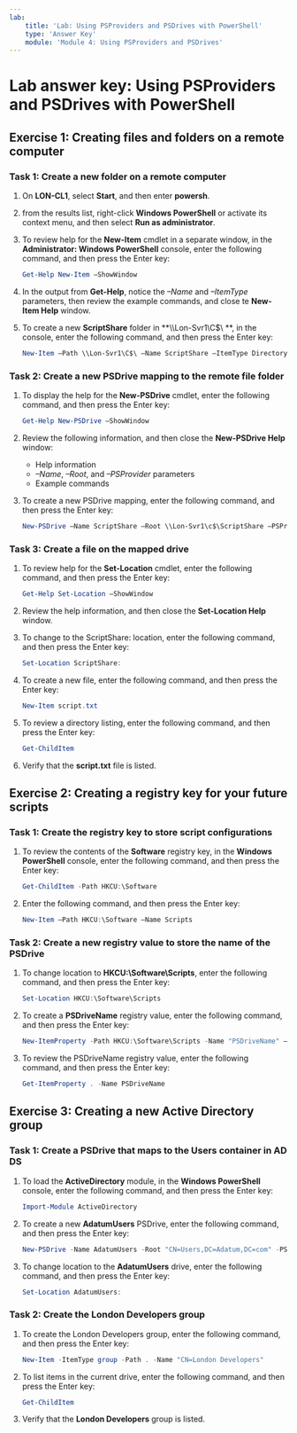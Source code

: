 ```yaml
---
lab:
    title: 'Lab: Using PSProviders and PSDrives with PowerShell'
    type: 'Answer Key'
    module: 'Module 4: Using PSProviders and PSDrives'
---
```


# Lab answer key: Using PSProviders and PSDrives with PowerShell

## Exercise 1: Creating files and folders on a remote computer

### Task 1: Create a new folder on a remote computer

1. On **LON-CL1**, select **Start**, and then enter **powersh**.
1. from the results list, right-click **Windows PowerShell** or activate its context menu, and then select **Run as administrator**.
1. To review help for the **New-Item** cmdlet in a separate window, in the **Administrator: Windows PowerShell** console, enter the following command, and then press the Enter key:

   ```powershell
   Get-Help New-Item –ShowWindow
   ```

1. In the output from **Get-Help**, notice the *–Name* and *–ItemType* parameters, then review the example commands, and close te **New-Item Help** window.
1. To create a new **ScriptShare** folder in **\\\\Lon-Svr1\\C$\\	**, in the console, enter the following command, and then press the Enter key:

   ```powershell
   New-Item –Path \\Lon-Svr1\C$\ –Name ScriptShare –ItemType Directory
   ```

### Task 2: Create a new PSDrive mapping to the remote file folder

1. To display the help for the **New-PSDrive** cmdlet, enter the following command, and then press the Enter key:

   ```powershell
   Get-Help New-PSDrive –ShowWindow
   ```

1. Review the following information, and then close the **New-PSDrive Help** window:
    - Help information
    - *–Name*, *–Root*, and *–PSProvider* parameters
    - Example commands

1. To create a new PSDrive mapping, enter the following command, and then press the Enter key:

   ```powershell
   New-PSDrive –Name ScriptShare –Root \\Lon-Svr1\c$\ScriptShare –PSProvider FileSystem
   ```

### Task 3: Create a file on the mapped drive

1. To review help for the **Set-Location** cmdlet, enter the following command, and then press the Enter key:

   ```powershell
   Get-Help Set-Location –ShowWindow
   ```

1. Review the help information, and then close the **Set-Location Help** window.
1. To change to the ScriptShare: location, enter the following command, and then press the Enter key:

   ```powershell
   Set-Location ScriptShare:
   ```

1. To create a new file, enter the following command, and then press the Enter key:

   ```powershell
   New-Item script.txt
   ```

1. To review a directory listing, enter the following command, and then press the Enter key:

   ```powershell
   Get-ChildItem
   ```

1. Verify that the **script.txt** file is listed.

## Exercise 2: Creating a registry key for your future scripts

### Task 1: Create the registry key to store script configurations

1. To review the contents of the **Software** registry key, in the **Windows PowerShell** console, enter the following command, and then press the Enter key:

   ```powershell
   Get-ChildItem -Path HKCU:\Software
   ```

1. Enter the following command, and then press the Enter key:

   ```powershell
   New-Item –Path HKCU:\Software –Name Scripts
   ```

### Task 2: Create a new registry value to store the name of the PSDrive

1. To change location to **HKCU:\Software\Scripts**, enter the following command, and then press the Enter key:

   ```powershell
   Set-Location HKCU:\Software\Scripts
   ```

1. To create a **PSDriveName** registry value, enter the following command, and then press the Enter key:

   ```powershell
   New-ItemProperty -Path HKCU:\Software\Scripts -Name "PSDriveName" –Value "ScriptShare"
   ```

1. To review the PSDriveName registry value, enter the following command, and then press the Enter key:

   ```powershell
   Get-ItemProperty . -Name PSDriveName
   ```

## Exercise 3: Creating a new Active Directory group

### Task 1: Create a PSDrive that maps to the Users container in AD DS

1. To load the **ActiveDirectory** module, in the **Windows PowerShell** console, enter the following command, and then press the Enter key:

   ```powershell
   Import-Module ActiveDirectory
   ```

1. To create a new **AdatumUsers** PSDrive, enter the following command, and then press the Enter key:

   ```powershell
   New-PSDrive -Name AdatumUsers -Root "CN=Users,DC=Adatum,DC=com" -PSProvider ActiveDirectory
   ```

1. To change location to the **AdatumUsers** drive, enter the following command, and then press the Enter key:

   ```powershell
   Set-Location AdatumUsers:
   ```

### Task 2: Create the London Developers group

1. To create the London Developers group, enter the following command, and then press the Enter key:

   ```powershell
   New-Item -ItemType group -Path . -Name "CN=London Developers"
   ```

1. To list items in the current drive, enter the following command, and then press the Enter key:

   ```powershell
   Get-ChildItem
   ```

1. Verify that the **London Developers** group is listed.
